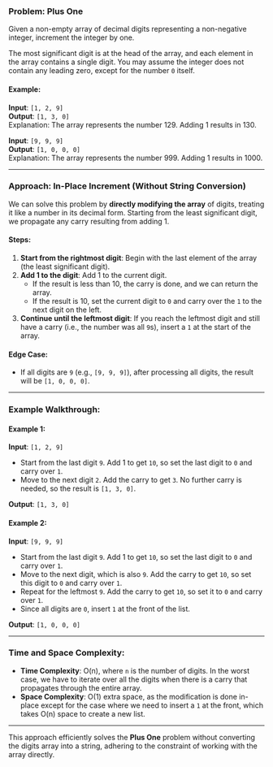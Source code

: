 ### Problem: **Plus One**

Given a non-empty array of decimal digits representing a non-negative integer, increment the integer by one.

The most significant digit is at the head of the array, and each element in the array contains a single digit. You may assume the integer does not contain any leading zero, except for the number `0` itself.

#### Example:
**Input**: `[1, 2, 9]`  
**Output**: `[1, 3, 0]`  
Explanation: The array represents the number 129. Adding 1 results in 130.

**Input**: `[9, 9, 9]`  
**Output**: `[1, 0, 0, 0]`  
Explanation: The array represents the number 999. Adding 1 results in 1000.

---

### Approach: **In-Place Increment (Without String Conversion)**

We can solve this problem by **directly modifying the array** of digits, treating it like a number in its decimal form. Starting from the least significant digit, we propagate any carry resulting from adding 1.

#### Steps:
1. **Start from the rightmost digit**: Begin with the last element of the array (the least significant digit).
2. **Add 1 to the digit**: Add 1 to the current digit.
   - If the result is less than 10, the carry is done, and we can return the array.
   - If the result is 10, set the current digit to `0` and carry over the `1` to the next digit on the left.
3. **Continue until the leftmost digit**: If you reach the leftmost digit and still have a carry (i.e., the number was all `9`s), insert a `1` at the start of the array.

#### Edge Case:
- If all digits are `9` (e.g., `[9, 9, 9]`), after processing all digits, the result will be `[1, 0, 0, 0]`.

---

### Example Walkthrough:

#### Example 1:
**Input**: `[1, 2, 9]`  
- Start from the last digit `9`. Add 1 to get `10`, so set the last digit to `0` and carry over `1`.
- Move to the next digit `2`. Add the carry to get `3`. No further carry is needed, so the result is `[1, 3, 0]`.

**Output**: `[1, 3, 0]`

#### Example 2:
**Input**: `[9, 9, 9]`  
- Start from the last digit `9`. Add 1 to get `10`, so set the last digit to `0` and carry over `1`.
- Move to the next digit, which is also `9`. Add the carry to get `10`, so set this digit to `0` and carry over `1`.
- Repeat for the leftmost `9`. Add the carry to get `10`, so set it to `0` and carry over `1`.
- Since all digits are `0`, insert `1` at the front of the list.

**Output**: `[1, 0, 0, 0]`

---

### Time and Space Complexity:
- **Time Complexity**: O(n), where `n` is the number of digits. In the worst case, we have to iterate over all the digits when there is a carry that propagates through the entire array.
- **Space Complexity**: O(1) extra space, as the modification is done in-place except for the case where we need to insert a `1` at the front, which takes O(n) space to create a new list.

---

This approach efficiently solves the **Plus One** problem without converting the digits array into a string, adhering to the constraint of working with the array directly.